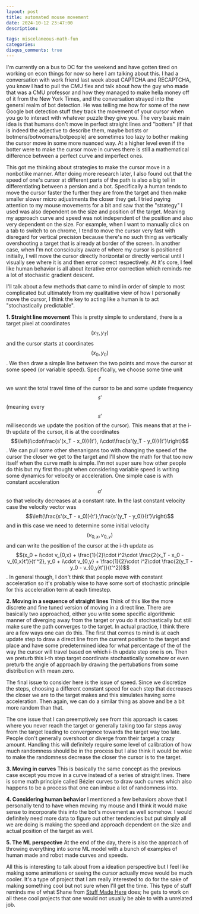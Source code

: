 ```yaml
---
layout: post
title: automated mouse movement
date: 2024-10-12 23:47:00
description: 

tags: miscelaneous-math-fun
categories:
disqus_comments: true
---
```


I'm currently on a bus to DC for the weekend and have gotten tired on working on econ things for now so here I am talking about this. I had a conversation with work friend last week about CAPTCHA and RECAPTCHA, you know I had to pull the CMU flex and talk about how the guy who made that was a CMU professor and how they managed to make hella money off of it from the New York Times, and the conversation strayed into the general realm of bot detection. He was telling me how for some of the new Google bot detection stuff they track the movement of your cursor when you go to interact with whatever puzzle they give you. The very basic main idea is that humans don't move in perfect straight lines and "botters" (if that is indeed the adjective to describe them, maybe botists or botmens/botwomans/botpeople) are sometimes too lazy to bother making the cursor move in some more nuanced way. At a higher level even if the botter were to make the cursor move in curves there is still a mathematical difference between a perfect curve and imperfect ones.

This got me thinking about strategies to make the cursor move in a nonbotlike manner. After doing more research later, I also found out that the speed of one's cursor at different parts of the path is also a big tell in differentiating between a persion and a bot. Specifically a human tends to move the cursor faster the further they are from the target and then make smaller slower micro adjustments the closer they get. I tried paying attention to my mouse movements for a bit and saw that the "strategy" I used was also dependent on the size and position of the target. Meaning my approach curve and speed was not independent of the position and also very dependent on the size. For example, when I want to manually click on a tab to switch to on chrome, I tend to move the cursor very fast with disregard for vertical precision because there's no such thing as vertically overshooting a target that is already at border of the screen. In another case, when I'm not conscioulsy aware of where my cursor is positioned initially, I will move the cursor directly horizontal or directly vertical until I visually see where it is and then error correct respectively. At it's core, I feel like human behavior is all about iterative error correction which reminds me a lot of stochastic gradient descent.

I'll talk about a few methods that came to mind in order of simple to most complicated but ultimately from my qualitative view of how I personally move the cursor, I think the key to acting like a human is to act "stochastically predictable".

**1. Straight line movement**
This is pretty simple to understand, there is a target pixel at coordinates $$(x_T,y_T)$$ and the cursor starts at coordinates $$(x_0, y_0)$$. We then draw a simple line between the two points and move the cursor at some speed (or variable speed). Specifically, we choose some time unit $$t'$$ we want the total travel time of the cursor to be and some update frequency $$s'$$ (meaning every $$s'$$ milliseconds we update the position of the cursor). This means that at the i-th update of the cursor, it is at the coordinates $$\left(i\cdot\frac{s'(x_T - x_0)}{t'}, i\cdot\frac{s'(y_T - y_0)}{t'}\right)$$. We can pull some other shenanigans too with changing the speed of the cursor the closer we get to the target and I'll show the math for that too now itself when the curve math is simple. I'm not super sure how other people do this but my first thought when considering variable speed is writing some dynamics for velocity or acceleration. One simple case is with constant acceleration $$a'$$ so that velocity decreases at a constant rate. In the last constant velocity case the velocity vector was $$\left(\frac{s'(x_T - x_0)}{t'},\frac{s'(y_T - y_0)}{t'}\right)$$ and in this case we need to determine some initial velocity $$(v_{0,x}, v_{0,y})$$ and can write the position of the cursor at the i-th update as $$(x_0 + i\cdot v_{0,x} + \frac{1}{2}\cdot i^2\cdot \frac{2(x_T - x_0 - v_{0,x}t')}{t'^2}, y_0 + i\cdot v_{0,y} + \frac{1}{2}\cdot i^2\cdot \frac{2(y_T - y_0 - v_{0,y}t')}{t'^2})$$. In general though, I don't think that people move with constant acceleration so it's probably wise to have some sort of stochastic principle for this acceleration term at each timestep.

**2. Moving in a sequence of straight lines**
Think of this like the more discrete and fine tuned version of moving in a direct line. There are basically two approached, either you write some specific algorithmic manner of diverging away from the target or you do it stochastically but still make sure the path converges to the target. In actual practice, I think there are a few ways one can do this. The first that comes to mind is at each update step to draw a direct line from the current position to the target and place and have some predetermined idea for what percentage of the of the way the cursor will travel based on which i-th update step one is on. Then we preturb this i-th step target coordinate stochastically somehow or even preturb the angle of approach by drawing the pertubations from some distribution with mean zero.

The final issue to consider here is the issue of speed. Since we discretize the steps, choosing a different constant speed for each step that decreases the closer we are to the target makes and this simulates having some acceleration. Then again, we can do a similar thing as above and be a bit more random than that.

The one issue that I can preemptively see from this approach is cases where you never reach the target or generally taking too far steps away from the target leading to convergence towards the target way too late. People don't generally overshoot or diverge from their target a crazy amount. Handling this will definitely require some level of calibration of how much randomness should be in the process but I also think it would be wise to make the randomness decrease the closer the cursor is to the target.

**3. Moving in curves**
This is basically the same concept as the previous case except you move in a curve instead of a series of straight lines. There is some math principle called Bézier curves to draw such curves which also happens to be a process that one can imbue a lot of randomness into.

**4. Considering human behavior**
I mentioned a few behaviors above that I personally tend to have when moving my mouse and I think it would make sense to incorporate this into the bot's movement as well somehow. I would definitely need more data to figure out other tendencies but put simply all we are doing is making the speed and approach dependent on the size and actual position of the target as well.

**5. The ML perspective**
At the end of the day, there is also the approach of throwing everything into some ML model with a bunch of examples of human made and robot made curves and speeds.

All this is interesting to talk about from a ideation perspective but I feel like making some animations or seeing the cursor actually move would be much cooler. It's a type of project that I am really interested to do for the sake of making something cool but not sure when I'll get the time. This type of stuff reminds me of what Shane from [Stuff Made Here](https://www.youtube.com/c/StuffMadeHere) does; he gets to work on all these cool projects that one would not usually be able to with a unrelated job.

